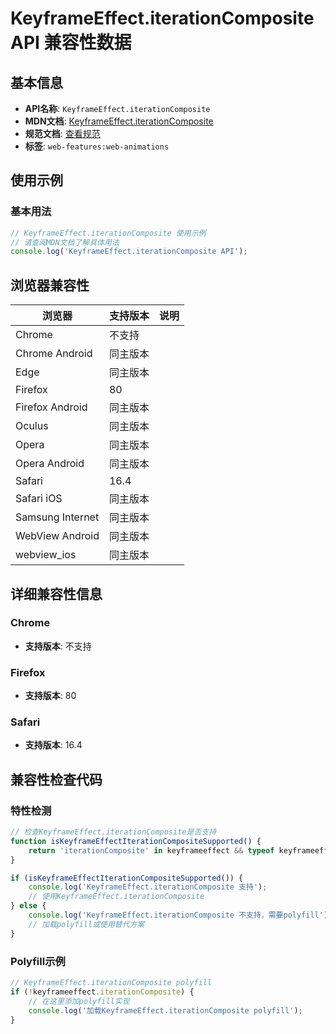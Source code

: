 # KeyframeEffect.iterationComposite API 兼容性数据

## 基本信息

- **API名称**: `KeyframeEffect.iterationComposite`
- **MDN文档**: [KeyframeEffect.iterationComposite](https://developer.mozilla.org/docs/Web/API/KeyframeEffect/iterationComposite)
- **规范文档**: [查看规范](https://drafts.csswg.org/web-animations-2/#dom-keyframeeffect-iterationcomposite)
- **标签**: `web-features:web-animations`

## 使用示例

### 基本用法

```javascript
// KeyframeEffect.iterationComposite 使用示例
// 请查阅MDN文档了解具体用法
console.log('KeyframeEffect.iterationComposite API');
```

## 浏览器兼容性

| 浏览器 | 支持版本 | 说明 |
|--------|----------|------|
| Chrome | 不支持 |  |
| Chrome Android | 同主版本 |  |
| Edge | 同主版本 |  |
| Firefox | 80 |  |
| Firefox Android | 同主版本 |  |
| Oculus | 同主版本 |  |
| Opera | 同主版本 |  |
| Opera Android | 同主版本 |  |
| Safari | 16.4 |  |
| Safari iOS | 同主版本 |  |
| Samsung Internet | 同主版本 |  |
| WebView Android | 同主版本 |  |
| webview_ios | 同主版本 |  |

## 详细兼容性信息

### Chrome

- **支持版本**: 不支持

### Firefox

- **支持版本**: 80

### Safari

- **支持版本**: 16.4

## 兼容性检查代码

### 特性检测

```javascript
// 检查KeyframeEffect.iterationComposite是否支持
function isKeyframeEffectIterationCompositeSupported() {
    return 'iterationComposite' in keyframeeffect && typeof keyframeeffect.iterationComposite === 'function';
}

if (isKeyframeEffectIterationCompositeSupported()) {
    console.log('KeyframeEffect.iterationComposite 支持');
    // 使用KeyframeEffect.iterationComposite
} else {
    console.log('KeyframeEffect.iterationComposite 不支持，需要polyfill');
    // 加载polyfill或使用替代方案
}
```

### Polyfill示例

```javascript
// KeyframeEffect.iterationComposite polyfill
if (!keyframeeffect.iterationComposite) {
    // 在这里添加polyfill实现
    console.log('加载KeyframeEffect.iterationComposite polyfill');
}
```

